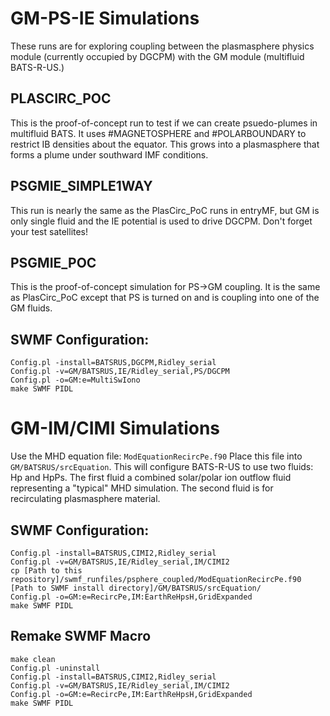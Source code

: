 # GM-PS-IE Simulations

These runs are for exploring coupling between the plasmasphere physics
module (currently occupied by DGCPM) with the GM module (multifluid
BATS-R-US.)

## PLASCIRC_POC
This is the proof-of-concept run to test if we can create psuedo-plumes
in multifluid BATS.  It uses #MAGNETOSPHERE and #POLARBOUNDARY to restrict
IB densities about the equator.  This grows into a plasmasphere that forms
a plume under southward IMF conditions.

## PSGMIE_SIMPLE1WAY
This run is nearly the same as the PlasCirc_PoC runs in entryMF, but
GM is only single fluid and the IE potential is used to drive DGCPM.
Don't forget your test satellites!

## PSGMIE_POC
This is the proof-of-concept simulation for PS->GM coupling.  It is the same
as PlasCirc_PoC except that PS is turned on and is coupling into one of
the GM fluids.

## SWMF Configuration:
```
Config.pl -install=BATSRUS,DGCPM,Ridley_serial
Config.pl -v=GM/BATSRUS,IE/Ridley_serial,PS/DGCPM
Config.pl -o=GM:e=MultiSwIono
make SWMF PIDL
```

# GM-IM/CIMI Simulations

Use the MHD equation file: `ModEquationRecircPe.f90`
Place this file into `GM/BATSRUS/srcEquation`.
This will configure BATS-R-US to use two fluids: Hp and HpPs.
The first fluid a combined solar/polar ion outflow fluid representing
a "typical" MHD simulation.  The second fluid is for recirculating
plasmasphere material.

## SWMF Configuration:
```
Config.pl -install=BATSRUS,CIMI2,Ridley_serial
Config.pl -v=GM/BATSRUS,IE/Ridley_serial,IM/CIMI2
cp [Path to this repository]/swmf_runfiles/psphere_coupled/ModEquationRecircPe.f90 [Path to SWMF install directory]/GM/BATSRUS/srcEquation/
Config.pl -o=GM:e=RecircPe,IM:EarthReHpsH,GridExpanded
make SWMF PIDL
```
## Remake SWMF Macro
```
make clean
Config.pl -uninstall
Config.pl -install=BATSRUS,CIMI2,Ridley_serial
Config.pl -v=GM/BATSRUS,IE/Ridley_serial,IM/CIMI2
Config.pl -o=GM:e=RecircPe,IM:EarthReHpsH,GridExpanded
make SWMF PIDL
```
